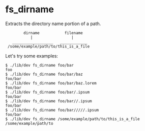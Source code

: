 fs_dirname
==========

Extracts the directory name portion of a path.

            dirname           filename    
               |                 |
       __________________   ____________
     /some/example/path/to/this_is_a_file

Let's try some examples:

```console test 
$ ./lib/dev fs_dirname foo/bar
foo
$ ./lib/dev fs_dirname foo/bar/baz
foo/bar
$ ./lib/dev fs_dirname foo/bar/baz.lorem
foo/bar
$ ./lib/dev fs_dirname foo/bar/.ipsum
foo/bar
$ ./lib/dev fs_dirname foo/bar//.ipsum
foo/bar
$ ./lib/dev fs_dirname foo/bar/////.ipsum
foo/bar
$ ./lib/dev fs_dirname /some/example/path/to/this_is_a_file
/some/example/path/to
```
